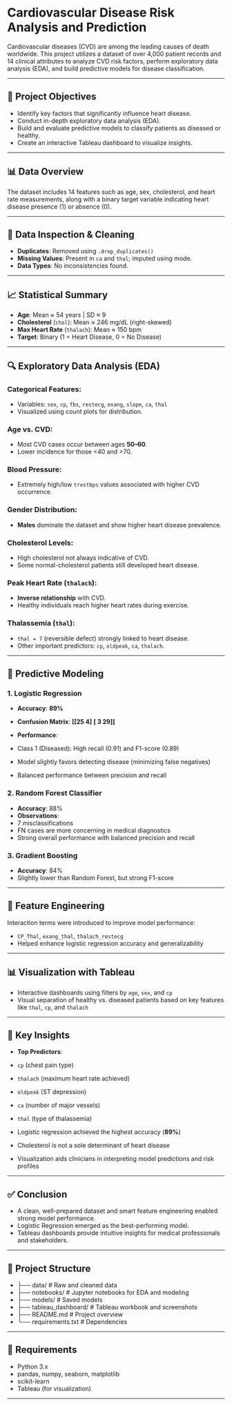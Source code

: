 # Cardiovascular Disease Risk Analysis and Prediction

Cardiovascular diseases (CVD) are among the leading causes of death worldwide. This project utilizes a dataset of over 4,000 patient records and 14 clinical attributes to analyze CVD risk factors, perform exploratory data analysis (EDA), and build predictive models for disease classification.

---

## 📌 Project Objectives

- Identify key factors that significantly influence heart disease.
- Conduct in-depth exploratory data analysis (EDA).
- Build and evaluate predictive models to classify patients as diseased or healthy.
- Create an interactive Tableau dashboard to visualize insights.

---

## 📊 Data Overview

The dataset includes 14 features such as age, sex, cholesterol, and heart rate measurements, along with a binary target variable indicating heart disease presence (1) or absence (0).

---

## 🧹 Data Inspection & Cleaning

- **Duplicates**: Removed using `.drop_duplicates()`
- **Missing Values**: Present in `ca` and `thal`; imputed using mode.
- **Data Types**: No inconsistencies found.

---

## 📈 Statistical Summary

- **Age**: Mean ≈ 54 years | SD ≈ 9
- **Cholesterol** (`chol`): Mean ≈ 246 mg/dL (right-skewed)
- **Max Heart Rate** (`thalach`): Mean ≈ 150 bpm
- **Target**: Binary (1 = Heart Disease, 0 = No Disease)

---

## 🔍 Exploratory Data Analysis (EDA)

### Categorical Features:
- Variables: `sex`, `cp`, `fbs`, `restecg`, `exang`, `slope`, `ca`, `thal`
- Visualized using count plots for distribution.

### Age vs. CVD:
- Most CVD cases occur between ages **50–60**.
- Lower incidence for those <40 and >70.

### Blood Pressure:
- Extremely high/low `trestbps` values associated with higher CVD occurrence.

### Gender Distribution:
- **Males** dominate the dataset and show higher heart disease prevalence.

### Cholesterol Levels:
- High cholesterol not always indicative of CVD.
- Some normal-cholesterol patients still developed heart disease.

### Peak Heart Rate (`thalach`):
- **Inverse relationship** with CVD.
- Healthy individuals reach higher heart rates during exercise.

### Thalassemia (`thal`):
- `thal = 7` (reversible defect) strongly linked to heart disease.
- Other important predictors: `cp`, `oldpeak`, `ca`, `thalach`.

---

## 🧠 Predictive Modeling

### 1. Logistic Regression
- **Accuracy**: **89%**
- **Confusion Matrix**: **[[25 4]**  **[ 3 29]]**

- **Performance**:
- Class 1 (Diseased): High recall (0.91) and F1-score (0.89)
- Model slightly favors detecting disease (minimizing false negatives)
- Balanced performance between precision and recall

### 2. Random Forest Classifier
- **Accuracy**: 88%
- **Observations**:
- 7 misclassifications
- FN cases are more concerning in medical diagnostics
- Strong overall performance with balanced precision and recall

### 3. Gradient Boosting
- **Accuracy**: 84%
- Slightly lower than Random Forest, but strong F1-score

---

## 🧰 Feature Engineering

Interaction terms were introduced to improve model performance:
- `CP_Thal`, `exang_thal`, `thalach_restecg`
- Helped enhance logistic regression accuracy and generalizability

---

## 📊 Visualization with Tableau

- Interactive dashboards using filters by `age`, `sex`, and `cp`
- Visual separation of healthy vs. diseased patients based on key features like `thal`, `cp`, and `thalach`

---

## 🔑 Key Insights

- **Top Predictors**:
- `cp` (chest pain type)
- `thalach` (maximum heart rate achieved)
- `oldpeak` (ST depression)
- `ca` (number of major vessels)
- `thal` (type of thalassemia)

- Logistic regression achieved the highest accuracy (**89%**)
- Cholesterol is not a sole determinant of heart disease
- Visualization aids clinicians in interpreting model predictions and risk profiles

---

## ✅ Conclusion

- A clean, well-prepared dataset and smart feature engineering enabled strong model performance.
- Logistic Regression emerged as the best-performing model.
- Tableau dashboards provide intuitive insights for medical professionals and stakeholders.

---

## 📁 Project Structure
- ├── data/ # Raw and cleaned data
- ├── notebooks/ # Jupyter notebooks for EDA and modeling
- ├── models/ # Saved models
- ├── tableau_dashboard/ # Tableau workbook and screenshots
- ├── README.md # Project overview
- └── requirements.txt # Dependencies

---

## 📌 Requirements

- Python 3.x
- pandas, numpy, seaborn, matplotlib
- scikit-learn
- Tableau (for visualization)

---




